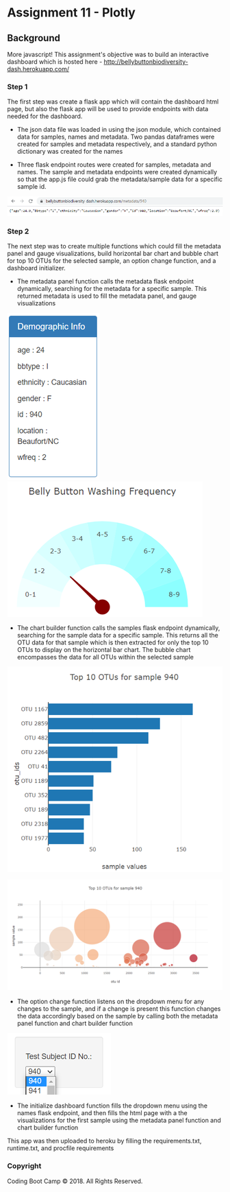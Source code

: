 # Assignment 11 - Plotly

## Background

More javascript! This assignment's objective was to build an interactive dashboard which is hosted here - http://bellybuttonbiodiversity-dash.herokuapp.com/

### Step 1

The first step was create a flask app which will contain the dashboard html page, but also the flask app will be used to provide endpoints with data needed for the dashboard.

* The json data file was loaded in using the json module, which contained data for samples, names and metadata. Two pandas dataframes were created for samples and metadata respectively, and a standard python dictionary was created for the names

* Three flask endpoint routes were created for samples, metadata and names. The sample and metadata endpoints were created dynamically so that the app.js file could grab the metadata/sample data for a specific sample id.

![API Example](Images/api_enpoint_example.png)

### Step 2

The next step was to create multiple functions which could fill the metadata panel and gauge visualizations, build horizontal bar chart and bubble chart for top 10 OTUs for the selected sample, an option change function, and a dashboard initializer.

* The metadata panel function calls the metadata flask endpoint dynamically, searching for the metadata for a specific sample. This returned metadata is used to fill the metadata panel, and gauge visualizations

![metadata](Images/metadata.png)                            ![gauge](Images/gauge.png)

* The chart builder function calls the samples flask endpoint dynamically, searching for the sample data for a specific sample. This returns all the OTU data for that sample which is then extracted for only the top 10 OTUs to display on the horizontal bar chart. The bubble chart encompasses the data for all OTUs within the selected sample

![chart builder](Images/charts.png) 

![bubble](Images/bubble_chart.png)

* The option change function listens on the dropdown menu for any changes to the sample, and if a change is present this function changes the data accordingly based on the sample by calling both the metadata panel function and chart builder function 


![dropdown](Images/dropdown.png)

* The initialize dashboard function fills the dropdown menu using the names flask endpoint, and then fills the html page with a the visualizations for the first sample using the metadata panel function and chart builder function 

This app was then uploaded to heroku by filling the requirements.txt, runtime.txt, and procfile requirements

### Copyright

Coding Boot Camp © 2018. All Rights Reserved.
